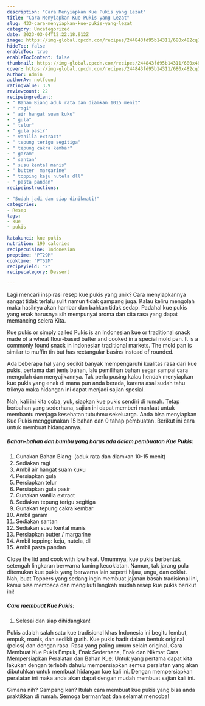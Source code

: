 ```yaml
---
description: "Cara Menyiapkan Kue Pukis yang Lezat"
title: "Cara Menyiapkan Kue Pukis yang Lezat"
slug: 433-cara-menyiapkan-kue-pukis-yang-lezat
category: Uncategorized
date: 2023-03-04T12:22:18.912Z
image: https://img-global.cpcdn.com/recipes/244843fd95b14311/680x482cq70/kue-pukis-foto-resep-utama.jpg
hideToc: false
enableToc: true
enableTocContent: false
thumbnail: https://img-global.cpcdn.com/recipes/244843fd95b14311/680x482cq70/kue-pukis-foto-resep-utama.jpg
cover: https://img-global.cpcdn.com/recipes/244843fd95b14311/680x482cq70/kue-pukis-foto-resep-utama.jpg
author: Admin
authorAv: notfound
ratingvalue: 3.9
reviewcount: 22
recipeingredient:
- " Bahan Biang aduk rata dan diamkan 1015 menit"
- " ragi"
- " air hangat suam kuku"
- " gula"
- " telur"
- " gula pasir"
- " vanilla extract"
- " tepung terigu segitiga"
- " tepung cakra kembar"
- " garam"
- " santan"
- " susu kental manis"
- " butter  margarine"
- " topping keju nutela dll"
- " pasta pandan"
recipeinstructions:

- "Sudah jadi dan siap dinikmati!"
categories:
- Resep
tags:
- kue
- pukis

katakunci: kue pukis 
nutrition: 199 calories
recipecuisine: Indonesian
preptime: "PT29M"
cooktime: "PT52M"
recipeyield: "2"
recipecategory: Dessert

---
```





Lagi mencari inspirasi resep kue pukis yang unik? Cara menyiapkannya sangat tidak terlalu sulit namun tidak gampang juga. Kalau keliru mengolah maka hasilnya akan hambar dan bahkan tidak sedap. Padahal kue pukis yang enak harusnya sih mempunyai aroma dan cita rasa yang dapat memancing selera Kita.





Kue pukis or simply called Pukis is an Indonesian kue or traditional snack made of a wheat flour-based batter and cooked in a special mold pan. It is a commonly found snack in Indonesian traditional markets. The mold pan is similar to muffin tin but has rectangular basins instead of rounded.

Ada beberapa hal yang sedikit banyak mempengaruhi kualitas rasa dari kue pukis, pertama dari jenis bahan, lalu pemilihan bahan segar sampai cara mengolah dan menyajikannya. Tak perlu pusing kalau hendak menyiapkan kue pukis yang enak di mana pun anda berada, karena asal sudah tahu triknya maka hidangan ini dapat menjadi sajian spesial.






Nah, kali ini kita coba, yuk, siapkan kue pukis sendiri di rumah. Tetap berbahan yang sederhana, sajian ini dapat memberi manfaat untuk membantu menjaga kesehatan tubuhmu sekeluarga. Anda bisa menyiapkan Kue Pukis menggunakan 15 bahan dan 0 tahap pembuatan. Berikut ini cara untuk membuat hidangannya.

<!--inarticleads1-->

##### Bahan-bahan dan bumbu yang harus ada dalam pembuatan Kue Pukis:

1. Gunakan  Bahan Biang: (aduk rata dan diamkan 10-15 menit)
1. Sediakan  ragi
1. Ambil  air hangat suam kuku
1. Persiapkan  gula
1. Persiapkan  telur
1. Persiapkan  gula pasir
1. Gunakan  vanilla extract
1. Sediakan  tepung terigu segitiga
1. Gunakan  tepung cakra kembar
1. Ambil  garam
1. Sediakan  santan
1. Sediakan  susu kental manis
1. Persiapkan  butter / margarine
1. Ambil  topping: keju, nutela, dll
1. Ambil  pasta pandan


Close the lid and cook with low heat. Umumnya, kue pukis berbentuk setengah lingkaran berwarna kuning kecoklatan. Namun, tak jarang pula ditemukan kue pukis yang berwarna lain seperti hijau, ungu, dan coklat. Nah, buat Toppers yang sedang ingin membuat jajanan basah tradisional ini, kamu bisa membaca dan mengikuti langkah mudah resep kue pukis berikut ini! 

<!--inarticleads2-->

##### Cara membuat Kue Pukis:


1. Selesai dan siap dihidangkan!

Pukis adalah salah satu kue tradisional khas Indonesia ini begitu lembut, empuk, manis, dan sedikit gurih. Kue pukis hadir dalam bentuk original (polos) dan dengan rasa. Rasa yang paling umum selain original. Cara Membuat Kue Pukis Empuk, Enak Sederhana, Enak dan Nikmat Cara Mempersiapkan Peralatan dan Bahan Kue: Untuk yang pertama dapat kita lakukan dengan terlebih dahulu mempersiapkan semua peralatan yang akan dibutuhkan untuk membuat hidangan kue kali ini. Dengan mempersiapkan peralatan ini maka anda akan dapat dengan mudah membuat sajian kali ini. 

Gimana nih? Gampang kan? Itulah cara membuat kue pukis yang bisa anda praktikkan di rumah. Semoga bermanfaat dan selamat mencoba!
